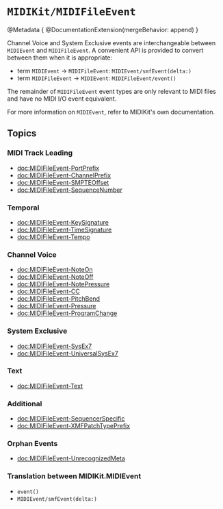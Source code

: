 # ``MIDIKit/MIDIFileEvent``

@Metadata {
    @DocumentationExtension(mergeBehavior: append)
}

Channel Voice and System Exclusive events are interchangeable between ``MIDIEvent`` and ``MIDIFileEvent``. A convenient API is provided to convert between them when it is appropriate:

- term ``MIDIEvent`` → ``MIDIFileEvent``: ``MIDIEvent/smfEvent(delta:)``
- term ``MIDIFileEvent`` → ``MIDIEvent``: ``MIDIFileEvent/event()``

The remainder of ``MIDIFileEvent`` event types are only relevant to MIDI files and have no MIDI I/O event equivalent.

For more information on ``MIDIEvent``, refer to MIDIKit's own documentation.

## Topics

### MIDI Track Leading

- <doc:MIDIFileEvent-PortPrefix>
- <doc:MIDIFileEvent-ChannelPrefix>
- <doc:MIDIFileEvent-SMPTEOffset>
- <doc:MIDIFileEvent-SequenceNumber>

### Temporal

- <doc:MIDIFileEvent-KeySignature>
- <doc:MIDIFileEvent-TimeSignature>
- <doc:MIDIFileEvent-Tempo>

### Channel Voice

- <doc:MIDIFileEvent-NoteOn>
- <doc:MIDIFileEvent-NoteOff>
- <doc:MIDIFileEvent-NotePressure>
- <doc:MIDIFileEvent-CC>
- <doc:MIDIFileEvent-PitchBend>
- <doc:MIDIFileEvent-Pressure>
- <doc:MIDIFileEvent-ProgramChange>

### System Exclusive

- <doc:MIDIFileEvent-SysEx7>
- <doc:MIDIFileEvent-UniversalSysEx7>

### Text

- <doc:MIDIFileEvent-Text>

### Additional

- <doc:MIDIFileEvent-SequencerSpecific>
- <doc:MIDIFileEvent-XMFPatchTypePrefix>

### Orphan Events

- <doc:MIDIFileEvent-UnrecognizedMeta>

### Translation between MIDIKit.MIDIEvent

- ``event()``
- ``MIDIEvent/smfEvent(delta:)``